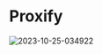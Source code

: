 # Proxify

![2023-10-25-034922](https://github.com/Sugma-Force/Proxify/assets/104512346/6e65d7d9-8780-4e88-9d0c-0aa5150ae3c3)
